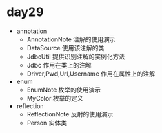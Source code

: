 # day29

* annotation
  * AnnotationNote 注解的使用演示
  * DataSource 使用该注解的类
  * JdbcUtil 提供识别注解的实例化方法
  * Jdbc 作用在类上的注解
  * Driver,Pwd,Url,Username 作用在属性上的注解
* enum
  * EnumNote 枚举的使用演示
  * MyColor 枚举的定义
* reflection
  * ReflectionNote 反射的使用演示
  * Person 实体类
